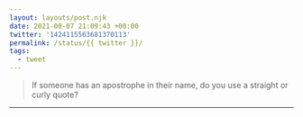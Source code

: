 ```yaml
---
layout: layouts/post.njk
date: 2021-08-07 21:09:43 +00:00
twitter: '1424115563681370113'
permalink: /status/{{ twitter }}/
tags: 
  - tweet
---
```


> If someone has an apostrophe in their name, do you use a straight or curly quote?

---
